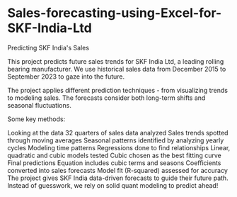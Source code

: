# Sales-forecasting-using-Excel-for-SKF-India-Ltd
Predicting SKF India's Sales


This project predicts future sales trends for SKF India Ltd, a leading rolling bearing manufacturer. We use historical sales data from December 2015 to September 2023 to gaze into the future.

The project applies different prediction techniques - from visualizing trends to modeling sales. The forecasts consider both long-term shifts and seasonal fluctuations.

Some key methods:

Looking at the data
32 quarters of sales data analyzed
Sales trends spotted through moving averages
Seasonal patterns identified by analyzing yearly cycles
Modeling time patterns
Regressions done to find relationships
Linear, quadratic and cubic models tested
Cubic chosen as the best fitting curve
Final predictions
Equation includes cubic terms and seasons
Coefficients converted into sales forecasts
Model fit (R-squared) assessed for accuracy
The project gives SKF India data-driven forecasts to guide their future path. Instead of guesswork, we rely on solid quant modeling to predict ahead!
